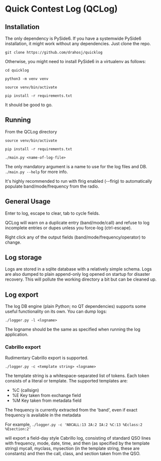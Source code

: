 # Quick Contest Log (QCLog)

## Installation
The only dependency is PySide6. If you have a systemwide PySide6 installation,
it might work without any dependencies. Just clone the repo.

`git clone https://github.com/drahosj/quicklog`

Otherwise, you might need to install PySide6 in a virtualenv as follows:

`cd quicklog`

`python3 -m venv venv`

`source venv/bin/activate`

`pip install -r requirements.txt`

It should be good to go.

## Running
From the QCLog directory

`source venv/bin/activate`

`pip install -r requirements.txt`

`./main.py <name-of-log-file>`

The only mandatory argument is a name to use for the log files and DB.
`./main.py --help` for more info.

It's highly recommended to run with flrig enabled (--flrig) to automatically
populate band/mode/frequency from the radio.

## General Usage
Enter to log, escape to clear, tab to cycle fields.

QCLog will warn on a duplicate entry (band/mode/call) and refuse to log
incomplete entries or dupes unless you force-log (ctrl-escape).

Right click any of the output fields (band/mode/frequency/operator) to change.

## Log storage
Logs are stored in a sqlite database with a relatively simple schema. Logs are
also dumped to plain append-only log opened on startup for disaster recovery.
This will pollute the working directory a bit but can be cleaned up.

## Log export
The log DB engine (plain Python; no QT dependencies) supports some
useful functionality on its own. You can dump logs:

`./logger.py -l <logname>`

The logname should be the same as specified when running the log application.

### Cabrillo export
Rudimentary Cabrillo export is supported.

`./logger.py -c <template string> <logname>`

The template string is a whitespace-separated list of tokens. Each
token consists of a literal or template. The supported templates are:

- %C (callsign)
- %E<key> Key taken from exchange field
- %M<key> Key taken from metadata field

The frequency is currently extracted from the 'band', even if exact frequency is
available in the metadata

For example, 
`./logger.py -c 'N0CALL:13 2A:2 IA:2 %C:13 %Eclass:2 %Esection:2'`

will export a field-day style Cabrillo log, consisting of standard QSO lines
with frequency, mode, date, time, and then (as specified by the template string)
mycall, myclass, mysection (in the template string, these are constants) and
then the call, class, and section taken from the QSO.
